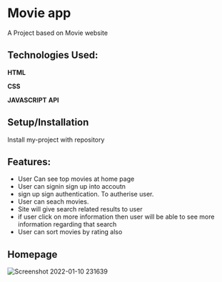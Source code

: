 
# Movie app

A Project based on Movie website


## Technologies Used:

**HTML**

**CSS**

**JAVASCRIPT**
**API**
  
## Setup/Installation

Install my-project with repository


    
## Features:

- User Can see top movies at home page
- User can signin sign up into accoutn
- sign up sign authentication. To autherise user.
- User can seach movies.
- Site will give search related results to user
- if user click on more information then user will be able to see more information regarding that search
- User can sort movies by rating also





## Homepage

![Screenshot 2022-01-10 231639](https://user-images.githubusercontent.com/91772445/148813686-aff7962b-b35a-4f64-808a-289fb7ef1740.jpg)



